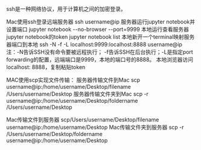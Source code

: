 ssh是一种网络协议，用于计算机之间的加密登录。


Mac使用ssh登录远端服务器
	ssh username@ip
服务器运行jupyter notebook并设置端口
jupyter notebook --no-browser --port=9999
本地运行查看服务器jupyter notebook的token
jupyter notebook list
本地新开一个terminal映射服务器端口到本地
ssh -N -f -L localhost:9999:localhost:8888 username@ip
注：-N告诉SSH没有命令要被远程执行； -f告诉SSH在后台执行；-L是指定port forwarding的配置，远端端口是9999，本地的端口号的8888。
本地浏览器访问localhost: 8888，复制粘贴token

MAC使用scp实现文件传输：
服务器传输文件到Mac
scp username@ip:/home/username/Desktop/filename /Users/username/Desktop
服务器传输文件夹到Mac
scp -r username@ip:/home/username/Desktop/foldername /Users/username/Desktop

Mac传输文件到服务器
scp/Users/username/Desktop/filename username@ip:/home/username/Desktop
Mac传输文件夹到服务器
scp -r /Users/username/Desktop/foldername username@ip:/home/username/Desktop


